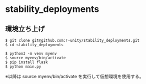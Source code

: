 # stability_deployments

## 環境立ち上げ

```
$ git clone git@github.com:T-unity/stability_deployments.git
$ cd stability_deployments

$ python3 -m venv myenv
$ source myenv/bin/activate
$ pip install flask
$ python main.py
```

※以降は source myenv/bin/activate を実行して仮想環境を使用する。